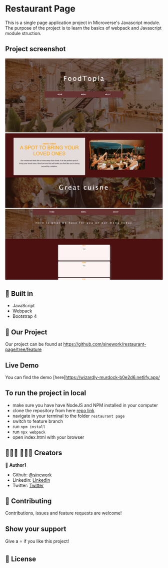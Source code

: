 # Restaurant Page
This is a single page application project in Microverse's Javascript module. The purpose of the project is to learn the basics of webpack and Javascript module struction.

## Project screenshot
![screenshot](./src/assets/sn1.png)
![screenshot](./src/assets/sn2.png)
![screenshot](./src/assets/sn3.png)

## 🔨 Built in

- JavaScript
- Webpack
- Bootstrap 4

## 🚀 Our Project

Our project can be found at https://github.com/sinework/restaurant-page/tree/feature

## Live Demo

You can find the demo [here]https://wizardly-murdock-b0e2d6.netlify.app/


## To run the project in local

- make sure you have have NodeJS and NPM installed in your computer
- clone the repository from here [repo link](git@github.com:sinework/restaurant-page.git)
- navigate in your terminal to the folder `restaurant page`
- switch to feature branch
- run `npm install`
- run `npx webpack`
- open index.html with your browser

## 👨🏽‍💻 👨🏿‍💻 Creators

👤 **Author1**

- Github: [@sinework](https://github.com/sinework)
- LinkedIn: [LinkedIn](https://www.linkedin.com/in/sinework-amare-shiferaw/)
- Twitter: [Twitter](https://twitter.com/SineworkAmare)

## 🤝 Contributing

Contributions, issues and feature requests are welcome!

## Show your support

Give a ⭐️ if you like this project!

## 📝 License

